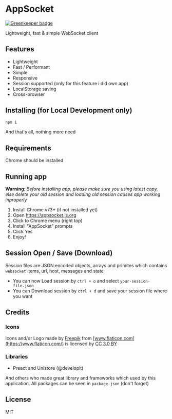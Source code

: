 # AppSocket

[![Greenkeeper badge](https://badges.greenkeeper.io/dalisoft/appsocket.svg)](https://greenkeeper.io/)

Lightweight, fast & simple WebSocket client

## Features

- Lightweight
- Fast / Performant
- Simple
- Responsive
- Session supported (only for this feature i did own app)
- LocalStorage saving
- Cross-browser

## Installing (for Local Development only)

```bash
npm i
```

And that's all, nothing more need

## Requirements

Chrome should be installed

## Running app

**Warning**: _Before installing app, please make sure you using latest copy, else delete your old session and loading old session causes app working inproperly_

1. Install Chrome v73+ (if not installed yet)
2. Open https://appsocket.js.org
3. Click to Chrome menu (right top)
4. Install "AppSocket" prompts
5. Click Yes
6. Enjoy!

## Session Open / Save (Download)

Session files are JSON encoded objects, arrays and primites which contains `websocket` items, url, host, messages and state

- You can now Load session by `ctrl + o` and select `your-session-file.json`
- You can Download session by `ctrl + d` and save your session file where you want

## Credits

### Icons

Icons and/or Logo made by [Freepik](https://www.freepik.com/) from [www.flaticon.com](https://www.flaticon.com/) is licensed by [CC 3.0 BY](http://creativecommons.org/licenses/by/3.0/)

### Libraries

- Preact and Unistore (@developit)

And others who made great library and frameworks which used by this application. All packages can be seen in `package.json` (don't forget)

## License

MIT
